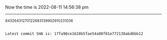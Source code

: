 Now the time is 2022-08-11 14:56:38 pm

---

<small>84326431270122683139902910231036</small>

```txt

Latest commit SHA is: 17fa90ce1628b5fae54a00f81e772138abd6bb12
```
